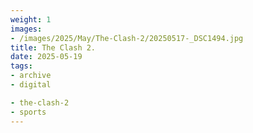 ```yaml
---
weight: 1
images:
- /images/2025/May/The-Clash-2/20250517-_DSC1494.jpg
title: The Clash 2.
date: 2025-05-19
tags:
- archive
- digital

- the-clash-2
- sports
---
```


